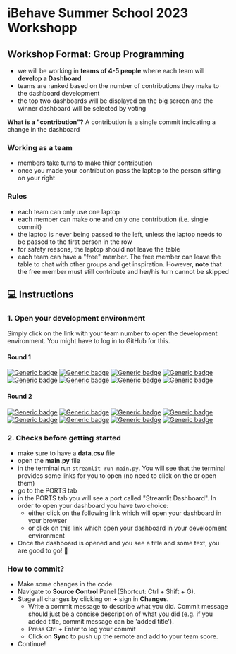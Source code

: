 # iBehave Summer School 2023 Workshopp

## Workshop Format: Group Programming

- we will be working in **teams of 4-5 people** where each team will **develop a Dashboard**
- teams are ranked based on the number of contributions they make to the dashboard development
- the top two dashboards will be displayed on the big screen and the winner dashboard will be selected by voting

**What is a "contribution"?** A contribution is a single commit indicating a change in the dashboard

### Working as a team

- members take turns to make thier contribution
- once you made your contribution pass the laptop to the person sitting on your right

### Rules

- each team can only use one laptop
- each member can make one and only one contribution (i.e. single commit)
- the laptop is never being passed to the left, unless the laptop needs to be passed to the first person in the row
- for safety reasons, the laptop should not leave the table
- each team can have a "free" member. The free member can leave the table to chat with other groups and get inspiration. However, **note** that the free member must still contribute and her/his turn cannot be skipped

## :computer: Instructions

### 1. Open your development environment

Simply click on the link with your team number to open the development environment. You might have to log in to GitHub for this.

#### Round 1

[![Generic badge](https://img.shields.io/badge/Team1-5BA100.svg)](https://gitpod.io/#https://github.com/ibehave-ibots/ibehave-summer-school-2023-workshop/tree/round1)
[![Generic badge](https://img.shields.io/badge/Team2-5BA100.svg)](linktobranch)
[![Generic badge](https://img.shields.io/badge/Team3-5BA100.svg)](linktobranch)
[![Generic badge](https://img.shields.io/badge/Team4-5BA100.svg)](linktobranch)
[![Generic badge](https://img.shields.io/badge/Team5-5BA100.svg)](linktobranch)
[![Generic badge](https://img.shields.io/badge/Team6-5BA100.svg)](linktobranch)
[![Generic badge](https://img.shields.io/badge/Team7-5BA100.svg)](linktobranch)
[![Generic badge](https://img.shields.io/badge/Team8-5BA100.svg)](linktobranch)

#### Round 2

[![Generic badge](https://img.shields.io/badge/Team1-CC0066.svg)](https://gitpod.io/#https://github.com/ibehave-ibots/ibehave-summer-school-2023-workshop/tree/round2)
[![Generic badge](https://img.shields.io/badge/Team2-CC0066.svg)](linktobranch)
[![Generic badge](https://img.shields.io/badge/Team3-CC0066.svg)](linktobranch)
[![Generic badge](https://img.shields.io/badge/Team4-CC0066.svg)](linktobranch)
[![Generic badge](https://img.shields.io/badge/Team5-CC0066.svg)](linktobranch)
[![Generic badge](https://img.shields.io/badge/Team6-CC0066.svg)](linktobranch)
[![Generic badge](https://img.shields.io/badge/Team7-CC0066.svg)](linktobranch)
[![Generic badge](https://img.shields.io/badge/Team8-CC0066.svg)](linktobranch)

### 2. Checks before getting started

- make sure to have a **data.csv** file
- open the **main.py** file
- in the terminal run `streamlit run main.py`. You will see that the terminal provides some links for you to open (no need to click on the or open them)
- go to the PORTS tab
- in the PORTS tab you will see a port called "Streamlit Dashboard". In order to open your dashboard you have two choice:
  - either click on the following link which will open your dashboard in your browser
  - or click on this link which open your dashboard in your development environment
- Once the dashboard is opened and you see a title and some text, you are good to go! :tada:

### How to commit?

- Make some changes in the code.
- Navigate to **Source Control** Panel (Shortcut: Ctrl + Shift + G).
- Stage all changes by clicking on **+** sign in **Changes**.
  - Write a commit message to describe what you did. Commit message should just be a concise description of what you did (e.g. if you added title, commit message can be 'added title'). 
  - Press Ctrl + Enter to log your commit
  - Click on **Sync** to push up the remote and add to your team score.
- Continue!
